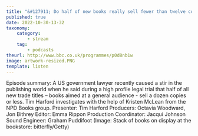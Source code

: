 ```yaml
---
title: "&#127911; Do half of new books really sell fewer than twelve copies?"
published: true
date: 2022-10-30-13-32
taxonomy:
    category:
        - stream
    tag:
        - podcasts
theurl: http://www.bbc.co.uk/programmes/p0d8nb1w
image: artwork-resized.PNG
template: listen
---
```


Episode summary: A US government lawyer recently caused a stir in the publishing world when he said during a high profile legal trial that half of all new trade titles &ndash; books aimed at a general audience - sell a dozen copies or less. Tim Harford investigates with the help of Kristen McLean from the NPD Books group. Presenter: Tim Harford Producers: Octavia Woodward, Jon Bithrey Editor: Emma Rippon Production Coordinator: Jacqui Johnson Sound Engineer: Graham Puddifoot (Image: Stack of books on display at the bookstore: bitterfly/Getty)
